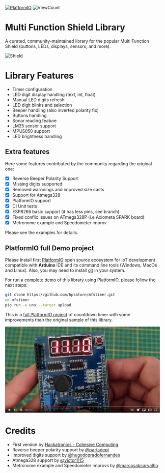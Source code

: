 [![PlatformIO](https://github.com/hpsaturn/MultiFuncShield-Library/workflows/PlatformIO/badge.svg)](https://github.com/hpsaturn/MultiFuncShield-Library/actions/) ![ViewCount](https://views.whatilearened.today/views/github/hpsaturn/MultiFuncShield-Library.svg) 

# Multi Function Shield Library

A curated, community-maintained library for the popular Multi Function Shield (buttons, LEDs, displays, sensors, and more).

![Shield](https://raw.githubusercontent.com/hpsaturn/MultiFuncShield-Library/refs/heads/master/images/shield00.jpg)

# Library Features

- Timer configuration
- LED digit display handling (text, int, float)
- Manual LED digits refresh
- LED digit blinks and selection
- Beeper handling (also inverted polarity fix)
- Buttons handling
- Sonar reading feature
- LM35 sensor support
- MPU6050 support
- LED brightness handling

## Extra features

Here some features contributed by the community regarding the original one:

- [x] Reverse Beeper Polarity Support
- [x] Missing digits supported
- [x] Removed warnnings and improved size casts
- [x] Support for Atmega328
- [x] PlatformIO support
- [x] CI Unit tests
- [x] ESP8266 basic support (it has less pins, see branch)
- [x] Fixed conflic issues on ATmega328P (i.e Axiometa SPARK board)
- [x] Metronome example and Speedometer improv

Please see the examples for details.

## PlatformIO full Demo project

Please install first [PlatformIO](http://platformio.org/) open source ecosystem for IoT development compatible with **Arduino** IDE and its command line tools (Windows, MacOs and Linux). Also, you may need to install [git](http://git-scm.com/) in your system.

For run a [complete demo](https://github.com/hpsaturn/mfstimer.git) of this library using PlatformIO, please follow the next steps:

```bash
git clone https://github.com/hpsaturn/mfstimer.git
cd mfstimer
pio run -e uno --target upload
```

This is a [full PlatformIO project](https://github.com/hpsaturn/mfstimer.git) of countdown timer with some improvements than the original sample of this library.

[![Multi Function Shield Library Demo](https://raw.githubusercontent.com/hpsaturn/MultiFuncShield-Library/refs/heads/master/images/mfs_demo_video.jpg)](https://youtu.be/_Wlip01aUAY)

# Credits

- First version by [Hackatronics - Cohesive Computing](http://www.cohesivecomputing.co.uk/hackatronics/arduino-multi-function-shield/) 
- Reverse beeper polarity support by [@partsdept](https://github.com/partsdept)
- Improved digits support by [@hugodopradofernandes](https://github.com/hugodopradofernandes)
- Atmega328 support by [@victor1115](https://github.com/victor1115)
- Metronome example and Speedometer improvs by [@marcosabcarvalho](https://github.com/marcosabcarvalho)

